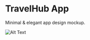 # TravelHub App
Minimal & elegant app design mockup.


![Alt Text](https://i.imgur.com/Bc07kYW.png)
